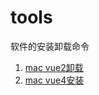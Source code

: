 # tools
软件的安装卸载命令

1. [mac vue2卸载](https://github.com/niushiqi/tools/blob/master/vue2/mac-uninstall.txt)
1. [mac vue4安装](https://github.com/niushiqi/tools/blob/master/vue4/mac-install.txt)